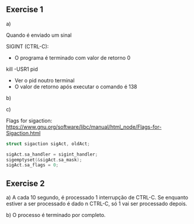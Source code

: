 ## Exercise 1

a)

Quando é enviado um sinal

SIGINT (CTRL-C):
- O programa é terminado com valor de retorno 0

kill -USR1 pid
- Ver o pid noutro terminal
- O valor de retorno após executar o comando é 138


b)


c)

Flags for sigaction:
https://www.gnu.org/software/libc/manual/html_node/Flags-for-Sigaction.html

```c
struct sigaction sigAct, oldAct;

sigAct.sa_handler = sigint_handler;
sigemptyset(&sigAct.sa_mask);
sigAct.sa_flags = 0;
```

## Exercise 2

a) A cada 10 segundo, é processado 1 interrupção de CTRL-C. Se enquanto estiver a ser processado é dado n CTRL-C, só 1 vai ser processado depois.

b) O processo é terminado por completo.

